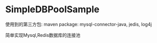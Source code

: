 # SimpleDBPoolSample

使用到的第三方包:
  maven package: mysql-connector-java, jedis, log4j
  
简单实现Mysql,Redis数据库的连接池
